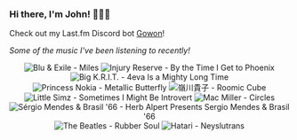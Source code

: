 ### Hi there, I'm John! 🏄🏻‍♂️

Check out my Last.fm Discord bot [Gowon](http://gowon.ca)!

_Some of the music I've been listening to recently!_


<!-- lastfm -->
<p align="center"><img src="https://lastfm.freetls.fastly.net/i/u/64s/e87ebcb7be969422a60bb18ead4c6196.jpg" title="Blu & Exile - Miles"> <img src="https://lastfm.freetls.fastly.net/i/u/64s/0f605ea6f6dc065b79d53924d8971272.jpg" title="Injury Reserve - By the Time I Get to Phoenix"> <img src="https://lastfm.freetls.fastly.net/i/u/64s/ceb2982a2dfc2b308a79ab0347d022ec.jpg" title="Big K.R.I.T. - 4eva Is a Mighty Long Time"> <img src="https://lastfm.freetls.fastly.net/i/u/64s/8387f1cc427dae1355c11075f73c37d2.jpg" title="Princess Nokia - Metallic Butterfly"> <img src="https://lastfm.freetls.fastly.net/i/u/64s/0e1fd7e3a5cd99ed141b3e6d1ed2cba4.jpg" title="嶺川貴子 - Roomic Cube"> <img src="https://lastfm.freetls.fastly.net/i/u/64s/592ce13b8d7cfee26e13692b3c6985e8.jpg" title="Little Simz - Sometimes I Might Be Introvert"> <img src="https://lastfm.freetls.fastly.net/i/u/64s/1fd5bc5de116097cb008d0b09576d216.jpg" title="Mac Miller - Circles"> <img src="https://lastfm.freetls.fastly.net/i/u/64s/ef5dcf8a41b74d8f9762b0422e440989.jpg" title="Sérgio Mendes & Brasil '66 - Herb Alpert Presents Sergio Mendes & Brasil '66"> <img src="https://lastfm.freetls.fastly.net/i/u/64s/72ed10a859fb4c1fb29a546078ec737d.png" title="The Beatles - Rubber Soul"> <img src="https://lastfm.freetls.fastly.net/i/u/64s/066ab6e58d461dbc3d29f96e6845191d.jpg" title="Hatari - Neyslutrans"> </p>

